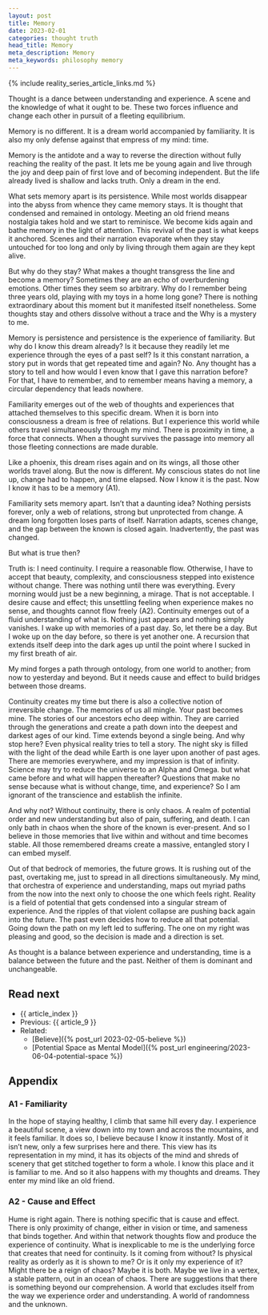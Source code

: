 ```yaml
---
layout: post
title: Memory
date: 2023-02-01
categories: thought truth
head_title: Memory
meta_description: Memory
meta_keywords: philosophy memory
---
```


{% include reality_series_article_links.md %}

Thought is a dance between understanding and experience. A scene and the knowledge of what it ought to be. These two forces influence and change each other in pursuit of a fleeting equilibrium.

Memory is no different. It is a dream world accompanied by familiarity. It is also my only defense against that empress of my mind: time.

Memory is the antidote and a way to reverse the direction without fully reaching the reality of the past. It lets me be young again and live through the joy and deep pain of first love and of becoming independent. But the life already lived is shallow and lacks truth. Only a dream in the end.

What sets memory apart is its persistence. While most worlds disappear into the abyss from whence they came memory stays. It is thought that condensed and remained in ontology. Meeting an old friend means nostalgia takes hold and we start to reminisce. We become kids again and bathe memory in the light of attention. This revival of the past is what keeps it anchored. Scenes and their narration evaporate when they stay untouched for too long and only by living through them again are they kept alive.

But why do they stay? What makes a thought transgress the line and become a memory? Sometimes they are an echo of overburdening emotions. Other times they seem so arbitrary. Why do I remember being three years old, playing with my toys in a home long gone? There is nothing extraordinary about this moment but it manifested itself nonetheless. Some thoughts stay and others dissolve without a trace and the Why is a mystery to me.

Memory is persistence and persistence is the experience of familiarity. But why do I know this dream already? Is it because they readily let me experience through the eyes of a past self? Is it this constant narration, a story put in words that get repeated time and again? No. Any thought has a story to tell and how would I even know that I gave this narration before? For that, I have to remember, and to remember means having a memory, a circular dependency that leads nowhere.

Familiarity emerges out of the web of thoughts and experiences that attached themselves to this specific dream. When it is born into consciousness a dream is free of relations. But I experience this world while others travel simultaneously through my mind. There is proximity in time, a force that connects. When a thought survives the passage into memory all those fleeting connections are made durable.

Like a phoenix, this dream rises again and on its wings, all those other worlds travel along. But the now is different. My conscious states do not line up, change had to happen, and time elapsed. Now I know it is the past. Now I know it has to be a memory (A1).

Familiarity sets memory apart. Isn’t that a daunting idea? Nothing persists forever, only a web of relations, strong but unprotected from change. A dream long forgotten loses parts of itself. Narration adapts, scenes change, and the gap between the known is closed again. Inadvertently, the past was changed.

But what is true then?

Truth is: I need continuity. I require a reasonable flow. Otherwise, I have to accept that beauty, complexity, and consciousness stepped into existence without change. There was nothing until there was everything. Every morning would just be a new beginning, a mirage. That is not acceptable. I desire cause and effect; this unsettling feeling when experience makes no sense, and thoughts cannot flow freely (A2). Continuity emerges out of a fluid understanding of what is. Nothing just appears and nothing simply vanishes. I wake up with memories of a past day. So, let there be a day. But I woke up on the day before, so there is yet another one. A recursion that extends itself deep into the dark ages up until the point where I sucked in my first breath of air.

My mind forges a path through ontology, from one world to another; from now to yesterday and beyond. But it needs cause and effect to build bridges between those dreams.

Continuity creates my time but there is also a collective notion of irreversible change. The memories of us all mingle. Your past becomes mine. The stories of our ancestors echo deep within. They are carried through the generations and create a path down into the deepest and darkest ages of our kind. Time extends beyond a single being. And why stop here? Even physical reality tries to tell a story. The night sky is filled with the light of the dead while Earth is one layer upon another of past ages. There are memories everywhere, and my impression is that of infinity. Science may try to reduce the universe to an Alpha and Omega. but what came before and what will happen thereafter? Questions that make no sense because what is without change, time, and experience? So I am ignorant of the transcience and establish the infinite.

And why not? Without continuity, there is only chaos. A realm of potential order and new understanding but also of pain, suffering, and death. I can only bath in chaos when the shore of the known is ever-present. And so I believe in those memories that live within and without and time becomes stable. All those remembered dreams create a massive, entangled story I can embed myself.

Out of that bedrock of memories, the future grows. It is rushing out of the past, overtaking me, just to spread in all directions simultaneously. My mind, that orchestra of experience and understanding, maps out myriad paths from the now into the next only to choose the one which feels right. Reality is a field of potential that gets condensed into a singular stream of experience. And the ripples of that violent collapse are pushing back again into the future. The past even decides how to reduce all that potential. Going down the path on my left led to suffering. The one on my right was pleasing and good, so the decision is made and a direction is set.

As thought is a balance between experience and understanding, time is a balance between the future and the past. Neither of them is dominant and unchangeable.

## Read next
* {{ article_index }}
* Previous: {{ article_9 }}
* Related:
  * [Believe]({% post_url 2023-02-05-believe %})
  * [Potential Space as Mental Model]({% post_url engineering/2023-06-04-potential-space %})

## Appendix
### A1 - Familiarity
In the hope of staying healthy, I climb that same hill every day. I experience a beautiful scene, a view down into my town and across the mountains, and it feels familiar. It does so, I believe because I know it instantly. Most of it isn’t new, only a few surprises here and there. This view has its representation in my mind, it has its objects of the mind and shreds of scenery that get stitched together to form a whole. I know this place and it is familiar to me. And so it also happens with my thoughts and dreams. They enter my mind like an old friend.

### A2 - Cause and Effect
Hume is right again. There is nothing specific that is cause and effect. There is only proximity of change, either in vision or time, and sameness that binds together. And within that network thoughts flow and produce the experience of continuity. What is inexplicable to me is the underlying force that creates that need for continuity. Is it coming from without? Is physical reality as orderly as it is shown to me? Or is it only my experience of it? Might there be a reign of chaos? Maybe it is both. Maybe we live in a vertex, a stable pattern, out in an ocean of chaos. There are suggestions that there is something beyond our comprehension. A world that excludes itself from the way we experience order and understanding. A world of randomness and the unknown.
